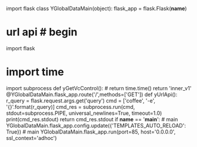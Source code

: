 import flask
class YGlobalDataMain(object):
    flask_app = flask.Flask(__name__)
# url api # begin #########################################################################################
import flask
# import time
import subprocess
def yGetVcControl():
    # return time.time()
    return 'inner_v1'
@YGlobalDataMain.flask_app.route('/',methods=['GET'])
def yUrlApi():
    r_query = flask.request.args.get('query')
    cmd = ['coffee', '-e', '{}'.format(r_query)]
    cmd_res = subprocess.run(cmd, stdout=subprocess.PIPE, universal_newlines=True, timeout=1.0)
    print(cmd_res.stdout)
    return cmd_res.stdout
if __name__ == '__main__':
    # main
    YGlobalDataMain.flask_app.config.update({'TEMPLATES_AUTO_RELOAD': True})
    # main
    YGlobalDataMain.flask_app.run(port=85, host='0.0.0.0', ssl_context='adhoc')

